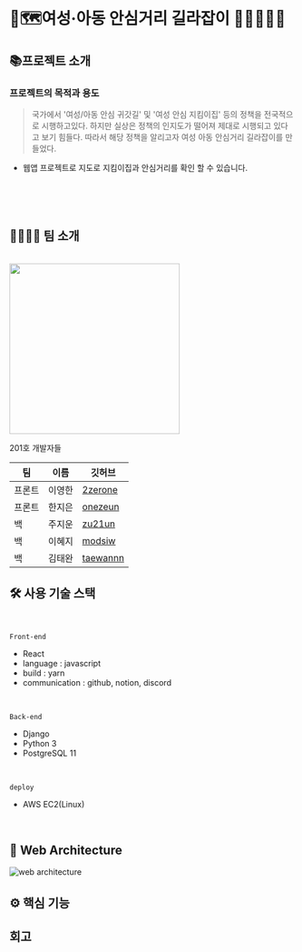 # 🚩🗺여성·아동 안심거리 길라잡이 👩🏼‍🤝‍👩🏻

## 📚프로젝트 소개
### 프로젝트의 목적과 용도

> 국가에서 '여성/아동 안심 귀갓길' 및 '여성 안심 지킴이집' 등의 정책을 전국적으로 시행하고있다.
하지만 실상은 정책의 인지도가 떨어져 제대로 시행되고 있다고 보기 힘들다. 따라서 해당 정책을 알리고자 여성 아동 안심거리 길라잡이를 만들었다. 


* 웹앱 프로젝트로 지도로 지킴이집과 안심거리를 확인 할 수 있습니다.
<br>
<br>
<br>


## 👨‍👨‍👧‍👧 팀 소개 
<br>

<img src="https://user-images.githubusercontent.com/50399088/128877830-8ce41454-e01e-495f-a417-c75698ce043c.jpg" width="300">

201호 개발자들

|팀|이름|깃허브|
|------|---|---|
|프론트|이영한|[2zerone](https://github.com/2zerone)|
|프론트|한지은|[onezeun](https://github.com/onezeun)|
|백|주지운|[zu21un](https://github.com/zu21un)|
|백|이혜지|[modsiw](https://github.com/zzambbang)|
|백|김태완|[taewannn](https://github.com/taewannn)|

## 🛠 사용 기술 스택
<br>

```
Front-end
``` 

* React
* language : javascript
* build : yarn
* communication : github, notion, discord 

<br>

```
Back-end
```

* Django
* Python 3
* PostgreSQL 11

<br>

```
deploy
```

* AWS EC2(Linux)


<br>

## 🔧 Web Architecture
![web architecture](https://user-images.githubusercontent.com/83628242/132539213-b7f5b44a-38f9-494b-848a-c81513c99737.PNG)


## ⚙ 핵심 기능



## 회고 
